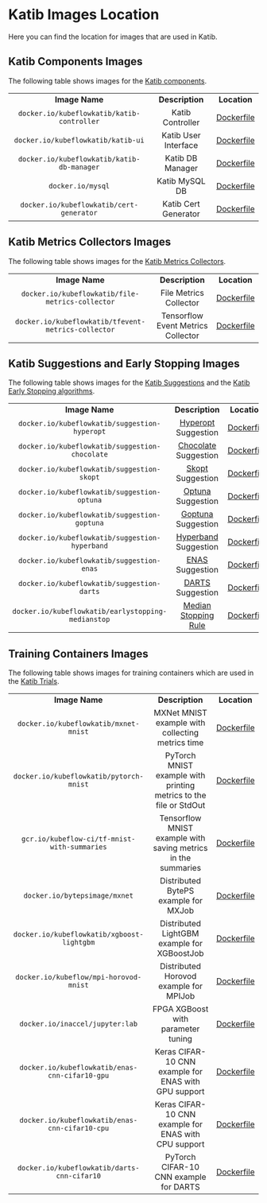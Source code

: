 # Katib Images Location

Here you can find the location for images that are used in Katib.

## Katib Components Images

The following table shows images for the
[Katib components](https://www.kubeflow.org/docs/components/katib/hyperparameter/#katib-components).

<table>
  <tbody>
    <tr align="center">
      <td>
        <b>Image Name</b>
      </td>
      <td>
        <b>Description</b>
      </td>
      <td>
        <b>Location</b>
      </td>
    </tr>
    <tr align="center">
      <td>
        <code>docker.io/kubeflowkatib/katib-controller</code>
      </td>
      <td>
        Katib Controller
      </td>
      <td>
        <a href="https://github.com/kubeflow/katib/tree/master/cmd/katib-controller/v1beta1/Dockerfile">Dockerfile</a>
      </td>
    </tr>
    <tr align="center">
      <td>
        <code>docker.io/kubeflowkatib/katib-ui</code>
      </td>
      <td>
        Katib User Interface
      </td>
      <td>
        <a href="https://github.com/kubeflow/katib/tree/master/cmd/ui/v1beta1/Dockerfile">Dockerfile</a>
      </td>
    </tr>
    <tr align="center">
      <td>
        <code>docker.io/kubeflowkatib/katib-db-manager</code>
      </td>
      <td>
        Katib DB Manager
      </td>
      <td>
        <a href="https://github.com/kubeflow/katib/tree/master/cmd/db-manager/v1beta1/Dockerfile">Dockerfile</a>
      </td>
    </tr>
    <tr align="center">
      <td>
        <code>docker.io/mysql</code>
      </td>
      <td>
        Katib MySQL DB
      </td>
      <td>
        <a href="https://github.com/docker-library/mysql/blob/c506174eab8ae160f56483e8d72410f8f1e1470f/8.0/Dockerfile.debian">Dockerfile</a>
      </td>
    </tr>
    <tr align="center">
      <td>
        <code>docker.io/kubeflowkatib/cert-generator</code>
      </td>
      <td>
        Katib Cert Generator
      </td>
      <td>
        <a href="https://github.com/kubeflow/katib/blob/master/cmd/cert-generator/v1beta1/Dockerfile">Dockerfile</a>
      </td>
    </tr>
  </tbody>
</table>

## Katib Metrics Collectors Images

The following table shows images for the
[Katib Metrics Collectors](https://www.kubeflow.org/docs/components/katib/experiment/#metrics-collector).

<table>
  <tbody>
    <tr align="center">
      <td>
        <b>Image Name</b>
      </td>
      <td>
        <b>Description</b>
      </td>
      <td>
        <b>Location</b>
      </td>
    </tr>
    <tr align="center">
      <td>
        <code>docker.io/kubeflowkatib/file-metrics-collector</code>
      </td>
      <td>
        File Metrics Collector
      </td>
      <td>
        <a href="https://github.com/kubeflow/katib/blob/master/cmd/metricscollector/v1beta1/file-metricscollector/Dockerfile">Dockerfile</a>
      </td>
    </tr>
    <tr align="center">
      <td>
        <code>docker.io/kubeflowkatib/tfevent-metrics-collector</code>
      </td>
      <td>
        Tensorflow Event Metrics Collector
      </td>
      <td>
        <a href="https://github.com/kubeflow/katib/blob/master/cmd/metricscollector/v1beta1/tfevent-metricscollector/Dockerfile">Dockerfile</a>
      </td>
    </tr>
  </tbody>
</table>

## Katib Suggestions and Early Stopping Images

The following table shows images for the
[Katib Suggestions](https://www.kubeflow.org/docs/components/katib/experiment/#search-algorithms-in-detail)
and the [Katib Early Stopping algorithms](https://www.kubeflow.org/docs/components/katib/early-stopping/).

<table>
  <tbody>
    <tr align="center">
      <td>
        <b>Image Name</b>
      </td>
      <td>
        <b>Description</b>
      </td>
      <td>
        <b>Location</b>
      </td>
    </tr>
    <tr align="center">
      <td>
        <code>docker.io/kubeflowkatib/suggestion-hyperopt</code>
      </td>
      <td>
        <a href="https://github.com/hyperopt/hyperopt">Hyperopt</a> Suggestion
      </td>
      <td>
        <a href="https://github.com/kubeflow/katib/blob/master/cmd/suggestion/hyperopt/v1beta1/Dockerfile">Dockerfile</a>
      </td>
    </tr>
    <tr align="center">
      <td>
        <code>docker.io/kubeflowkatib/suggestion-chocolate</code>
      </td>
      <td>
        <a href="https://github.com/AIworx-Labs/chocolate">Chocolate</a> Suggestion
      </td>
      <td>
        <a href="https://github.com/kubeflow/katib/blob/master/cmd/suggestion/chocolate/v1beta1/Dockerfile">Dockerfile</a>
      </td>
    </tr>
    <tr align="center">
      <td>
        <code>docker.io/kubeflowkatib/suggestion-skopt</code>
      </td>
      <td>
        <a href="https://github.com/scikit-optimize/scikit-optimize">Skopt</a> Suggestion
      </td>
      <td>
        <a href="https://github.com/kubeflow/katib/blob/master/cmd/suggestion/skopt/v1beta1/Dockerfile">Dockerfile</a>
      </td>
    </tr>
    <tr align="center">
      <td>
        <code>docker.io/kubeflowkatib/suggestion-optuna</code>
      </td>
      <td>
        <a href="https://github.com/optuna/optuna">Optuna</a> Suggestion
      </td>
      <td>
        <a href="https://github.com/kubeflow/katib/blob/master/cmd/suggestion/optuna/v1beta1/Dockerfile">Dockerfile</a>
      </td>
    </tr>
    <tr align="center">
      <td>
        <code>docker.io/kubeflowkatib/suggestion-goptuna</code>
      </td>
      <td>
        <a href="https://github.com/c-bata/goptuna">Goptuna</a> Suggestion
      </td>
      <td>
        <a href="https://github.com/kubeflow/katib/blob/master/cmd/suggestion/goptuna/v1beta1/Dockerfile">Dockerfile</a>
      </td>
    </tr>
    <tr align="center">
      <td>
        <code>docker.io/kubeflowkatib/suggestion-hyperband</code>
      </td>
      <td>
        <a href="https://www.kubeflow.org/docs/components/katib/experiment/#hyperband">Hyperband</a> Suggestion
      </td>
      <td>
        <a href="https://github.com/kubeflow/katib/blob/master/cmd/suggestion/hyperband/v1beta1/Dockerfile">Dockerfile</a>
      </td>
    </tr>
    <tr align="center">
      <td>
        <code>docker.io/kubeflowkatib/suggestion-enas</code>
      </td>
      <td>
        <a href="https://www.kubeflow.org/docs/components/katib/experiment/#enas">ENAS</a> Suggestion
      </td>
      <td>
        <a href="https://github.com/kubeflow/katib/blob/master/cmd/suggestion/nas/enas/v1beta1/Dockerfile">Dockerfile</a>
      </td>
    </tr>
    <tr align="center">
      <td>
        <code>docker.io/kubeflowkatib/suggestion-darts</code>
      </td>
      <td>
        <a href="https://www.kubeflow.org/docs/components/katib/experiment/#differentiable-architecture-search-darts">DARTS</a> Suggestion
      </td>
      <td>
        <a href="https://github.com/kubeflow/katib/blob/master/cmd/suggestion/nas/darts/v1beta1/Dockerfile">Dockerfile</a>
      </td>
    </tr>
    <tr align="center">
      <td>
        <code>docker.io/kubeflowkatib/earlystopping-medianstop</code>
      </td>
      <td>
        <a href="https://www.kubeflow.org/docs/components/katib/early-stopping/#median-stopping-rule">Median Stopping Rule</a>
      </td>
      <td>
        <a href="https://github.com/kubeflow/katib/blob/master/cmd/earlystopping/medianstop/v1beta1/Dockerfile">Dockerfile</a>
      </td>
    </tr>
  </tbody>
</table>

## Training Containers Images

The following table shows images for training containers which are used in the
[Katib Trials](https://www.kubeflow.org/docs/components/katib/experiment/#packaging-your-training-code-in-a-container-image).

<table>
  <tbody>
    <tr align="center">
      <td>
        <b>Image Name</b>
      </td>
      <td>
        <b>Description</b>
      </td>
      <td>
        <b>Location</b>
      </td>
    </tr>
    <tr align="center">
      <td>
        <code>docker.io/kubeflowkatib/mxnet-mnist</code>
      </td>
      <td>
        MXNet MNIST example with collecting metrics time
      </td>
      <td>
        <a href="https://github.com/kubeflow/katib/blob/master/examples/v1beta1/trial-images/mxnet-mnist/Dockerfile">Dockerfile</a>
      </td>
    </tr>
    <tr align="center">
      <td>
        <code>docker.io/kubeflowkatib/pytorch-mnist</code>
      </td>
      <td>
        PyTorch MNIST example with printing metrics to the file or StdOut
      </td>
      <td>
        <a href="https://github.com/kubeflow/katib/blob/master/examples/v1beta1/trial-images/pytorch-mnist/Dockerfile">Dockerfile</a>
      </td>
    </tr>
    <tr align="center">
      <td>
        <code>gcr.io/kubeflow-ci/tf-mnist-with-summaries</code>
      </td>
      <td>
        Tensorflow MNIST example with saving metrics in the summaries
      </td>
      <td>
        <a href="https://github.com/kubeflow/training-operator/blob/2712f5667ec78f17d22288630f8719f0c08990ba/examples/tensorflow/mnist_with_summaries/Dockerfile">Dockerfile</a>
      </td>
    </tr>
    <tr align="center">
      <td>
        <code>docker.io/bytepsimage/mxnet</code>
      </td>
      <td>
        Distributed BytePS example for MXJob
      </td>
      <td>
        <a href="https://github.com/bytedance/byteps/blob/v0.2.5/docker/Dockerfile">Dockerfile</a>
      </td>
    </tr>
    <tr align="center">
      <td>
        <code>docker.io/kubeflowkatib/xgboost-lightgbm</code>
      </td>
      <td>
        Distributed LightGBM example for XGBoostJob
      </td>
      <td>
        <a href="https://github.com/kubeflow/xgboost-operator/blob/9c8c97d0125a8156f12b8ef5b93f99e709fb57ea/config/samples/lightgbm-dist/Dockerfile">Dockerfile</a>
      </td>
    </tr>
    <tr align="center">
      <td>
        <code>docker.io/kubeflow/mpi-horovod-mnist</code>
      </td>
      <td>
        Distributed Horovod example for MPIJob
      </td>
      <td>
        <a href="https://github.com/kubeflow/mpi-operator/blob/947d396a9caf70d3c94bf587d5e5da32b70f0f53/examples/horovod/Dockerfile.cpu">Dockerfile</a>
      </td>
    </tr>
    <tr align="center">
      <td>
        <code>docker.io/inaccel/jupyter:lab</code>
      </td>
      <td>
        FPGA XGBoost with parameter tuning
      </td>
      <td>
        <a href="https://github.com/inaccel/jupyter/blob/master/lab/Dockerfile">Dockerfile</a>
      </td>
    </tr>
    <tr align="center">
      <td>
        <code>docker.io/kubeflowkatib/enas-cnn-cifar10-gpu</code>
      </td>
      <td>
        Keras CIFAR-10 CNN example for ENAS with GPU support
      </td>
      <td>
        <a href="https://github.com/kubeflow/katib/blob/master/examples/v1beta1/trial-images/enas-cnn-cifar10/Dockerfile.gpu">Dockerfile</a>
      </td>
    </tr>
    <tr align="center">
      <td>
        <code>docker.io/kubeflowkatib/enas-cnn-cifar10-cpu</code>
      </td>
      <td>
        Keras CIFAR-10 CNN example for ENAS with CPU support
      </td>
      <td>
        <a href="https://github.com/kubeflow/katib/blob/master/examples/v1beta1/trial-images/enas-cnn-cifar10/Dockerfile.cpu">Dockerfile</a>
      </td>
    </tr>
    <tr align="center">
      <td>
        <code>docker.io/kubeflowkatib/darts-cnn-cifar10</code>
      </td>
      <td>
        PyTorch CIFAR-10 CNN example for DARTS
      </td>
      <td>
        <a href="https://github.com/kubeflow/katib/blob/master/examples/v1beta1/trial-images/darts-cnn-cifar10/Dockerfile">Dockerfile</a>
      </td>
    </tr>
</table>
